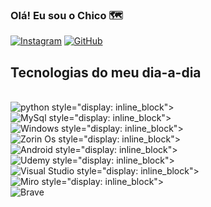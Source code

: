 ### Olá! Eu sou o Chico 🗺️

[![Instagram](https://img.shields.io/badge/Instagram-E4405F?style=for-the-badge&logo=instagram&logoColor=white)](https://www.instagram.com/francisc.f_/)
[![GitHub](https://img.shields.io/badge/GitHub-100000?style=for-the-badge&logo=github&logoColor=white)](https://github.com/ferreirafrancisco0)

## Tecnologias do meu dia-a-dia

<div style="display: inline_block"><br/>
  <img algin="center" alt="python" src="https://img.shields.io/badge/Python-14354C?style=for-the-badge&logo=python&logoColor=white"/> 
style="display: inline_block"><br/>
  <img algin="center" alt="MySql" src="https://img.shields.io/badge/MySQL-00000F?style=for-the-badge&logo=mysql&logoColor=white"/> 
style="display: inline_block"><br/>
  <img algin="center" alt="Windows" src="https://img.shields.io/badge/Windows-0078D6?style=for-the-badge&logo=windows&logoColor=white"/> 
style="display: inline_block"><br/>
  <img algin="center" alt="Zorin Os" src="https://img.shields.io/badge/Zorin%20OS-0CC1F3?style=for-the-badge&logo=zorin&logoColor=white"/> 
style="display: inline_block"><br/>
  <img algin="center" alt="Android" src="https://img.shields.io/badge/Android-3DDC84?style=for-the-badge&logo=android&logoColor=white"/> 
style="display: inline_block"><br/>
  <img algin="center" alt="Udemy" src="https://img.shields.io/badge/Udemy-EC5252?style=for-the-badge&logo=Udemy&logoColor=white"/> 
style="display: inline_block"><br/>
  <img algin="center" alt="Visual Studio" src="https://img.shields.io/badge/Visual_Studio_Code-0078D4?style=for-the-badge&logo=visual%20studio%20code&logoColor=white"/> 
style="display: inline_block"><br/>
  <img algin="center" alt="Miro" src="https://img.shields.io/badge/Miro-050038?style=for-the-badge&logo=Miro&logoColor=white"/> 
style="display: inline_block"><br/>
  <img algin="center" alt="Brave" src="https://img.shields.io/badge/Brave-FF1B2D?style=for-the-badge&logo=Brave&logoColor=white"/> 
</div>
